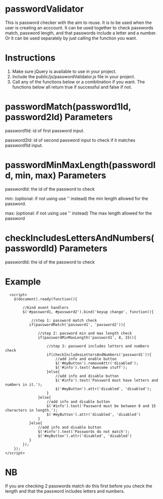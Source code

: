 # passwordValidator
This is password checker with the aim to reuse. It is to be used when the user is creating an acccount. It can be used together to check passwords match, password length, and that passwords include a letter and a number. Or it can be used separately by just calling the function you want.


# Instructions
1. Make sure jQuery is available to use in your project.
2. Include the public/js/passwordValidator.js file in your project.
3. Call any of the functions below or a combitnation if you want. The functions below all return true if successful and false if not.

# passwordMatch(password1Id, password2Id) Parameters

password1Id: id of first password input.

password2Id: id of second password input to check if it matches password1Id input.


# passwordMinMaxLength(passwordId, min, max) Parameters

passwordId: the id of the password to check

min: (optional: if not using use '' instead) the min length allowed for the password.

max: (optional: if not using use '' instead) The max length allowed for the password


# checkIncludesLettersAndNumbers(passwordId) Parameters

passwordId: the id of the password to check


# Example
      <script>
        $(document).ready(function(){

            //bind event handlers
            $('#password1, #password2').bind('keyup change', function(){

                //step 1: password match check
               if(passwordMatch('password1', 'password2')){

                   //step 2: password min and max length check
                   if(passwordMinMaxLength('password1', 8, 15)){

                       //step 3: password includes letters and numbers check
                       if(checkIncludesLettersAndNumbers('password1')){
                           //add info and enable button
                           $('#myButton').removeAttr('disabled');
                           $('#info').text('Awesome stuff');
                       }else{
                           //add info and disable button
                           $('#info').text('Password must have letters and numbers in it.');
                           $('#myButton').attr('disabled', 'disabled');
                       }
                   }else{
                       //add info and disable button
                       $('#info').text('Password must be between 8 and 15 characters in length.');
                       $('#myButton').attr('disabled', 'disabled')
                   }
               }else{
                   //add info and disable button
                   $('#info').text('Passwords do not match');
                   $('#myButton').attr('disabled', 'disabled')
               }
            });
        });
    </script>
        
# NB
If you are checking 2 passwords match do this first before you check the length and that the password includes letters and numbers.
